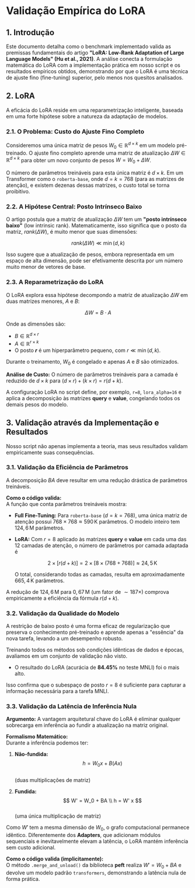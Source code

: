 # Validação Empírica do LoRA

## 1. Introdução
Este documento detalha como o benchmark implementado valida as premissas fundamentais do artigo **"LoRA: Low-Rank Adaptation of Large Language Models" (Hu et al., 2021)**. A análise conecta a formulação matemática do LoRA com a implementação prática em nosso script e os resultados empíricos obtidos, demonstrando por que o LoRA é uma técnica de ajuste fino (fine-tuning) superior, pelo menos nos quesitos analisados.


## 2. LoRA

A eficácia do LoRA reside em uma reparametrização inteligente, baseada em uma forte hipótese sobre a natureza da adaptação de modelos.

### 2.1. O Problema: Custo do Ajuste Fino Completo

Consideremos uma única matriz de pesos $W_0 \in \mathbb{R}^{d \times k}$ em um modelo pré-treinado. O ajuste fino completo aprende uma matriz de atualização $\Delta W \in \mathbb{R}^{d \times k}$ para obter um novo conjunto de pesos $W = W_0 + \Delta W$.

O número de parâmetros treináveis para esta única matriz é $d \times k$. Em um Transformer como o `roberta-base`, onde $d = k = 768$ (para as matrizes de atenção), e existem dezenas dessas matrizes, o custo total se torna proibitivo.

### 2.2. A Hipótese Central: Posto Intrínseco Baixo

O artigo postula que a matriz de atualização $\Delta W$ tem um **"posto intrínseco baixo"** (low intrinsic rank). Matematicamente, isso significa que o posto da matriz, $rank(\Delta W)$, é muito menor que suas dimensões:

$$
rank(\Delta W) \ll \min(d, k)
$$

Isso sugere que a atualização de pesos, embora representada em um espaço de alta dimensão, pode ser efetivamente descrita por um número muito menor de vetores de base.

### 2.3. A Reparametrização do LoRA

O LoRA explora essa hipótese decompondo a matriz de atualização $\Delta W$ em duas matrizes menores, $A$ e $B$:

$$
\Delta W = B \cdot A
$$

Onde as dimensões são:
- $B \in \mathbb{R}^{d \times r}$
- $A \in \mathbb{R}^{r \times k}$
- O posto **$r$** é um hiperparâmetro pequeno, com $r \ll \min(d, k)$.

Durante o treinamento, $W_0$ é congelado e apenas $A$ e $B$ são otimizados.

**Análise de Custo:** O número de parâmetros treináveis para a camada é reduzido de $d \times k$ para $(d \times r) + (k \times r) = r(d + k)$.

A configuração LoRA no script define, por exemplo, `r=8`, `lora_alpha=16` e aplica a decomposição às matrizes **query** e **value**, congelando todos os demais pesos do modelo.


## 3. Validação através da Implementação e Resultados

Nosso script não apenas implementa a teoria, mas seus resultados validam empiricamente suas consequências.

### 3.1. Validação da Eficiência de Parâmetros

A decomposição $BA$ deve resultar em uma redução drástica de parâmetros treináveis.

**Como o código valida:**  
A função que conta parâmetros treináveis mostra:

- **Full Fine-Tuning:** Para `roberta-base` ($d=k=768$), uma única matriz de atenção possui $768 \times 768 \approx 590\,\text{K}$ parâmetros. O modelo inteiro tem $124{,}6\,\text{M}$ parâmetros.
- **LoRA:** Com $r=8$ aplicado às matrizes **query** e **value** em cada uma das 12 camadas de atenção, o número de parâmetros por camada adaptada é  

  $$
  2 \times [r(d + k)] = 2 \times [8 \times (768 + 768)] \approx 24{,}5\,\text{K}
  $$

  O total, considerando todas as camadas, resulta em aproximadamente $665{,}4\,\text{K}$ parâmetros.

A redução de $124{,}6\,\text{M}$ para $0{,}67\,\text{M}$ (um fator de $\sim187\times$) comprova empiricamente a eficiência da fórmula $r(d + k)$.

### 3.2. Validação da Qualidade do Modelo
A restrição de baixo posto é uma forma eficaz de regularização que preserva o conhecimento pré-treinado e aprende apenas a "essência" da nova tarefa, levando a um desempenho robusto.

Treinando todos os métodos sob condições idênticas de dados e épocas, avaliamos em um conjunto de validação não visto.

- O resultado do LoRA (acurácia de **84.45%** no teste MNLI) foi o mais alto.

Isso confirma que o subespaço de posto $r=8$ é suficiente para capturar a informação necessária para a tarefa MNLI.

### 3.3. Validação da Latência de Inferência Nula

**Argumento:** A vantagem arquitetural chave do LoRA é eliminar qualquer sobrecarga em inferência ao fundir a atualização na matriz original.

**Formalismo Matemático:**  
Durante a inferência podemos ter:

1. **Não-fundida:**  
   $$
   h = W_0 x + B(Ax)
   $$  
   (duas multiplicações de matriz)

2. **Fundida:**  
   $$
   W' = W_0 + BA \\
   h = W' x
   $$  
   (uma única multiplicação de matriz)

Como $W'$ tem a mesma dimensão de $W_0$, o grafo computacional permanece idêntico. Diferentemente dos **Adapters**, que adicionam módulos sequenciais e inevitavelmente elevam a latência, o LoRA mantém inferência sem custo adicional.

**Como o código valida (implicitamente):**  
O método `.merge_and_unload()` da biblioteca **peft** realiza $W' = W_0 + BA$ e devolve um modelo padrão `transformers`, demonstrando a latência nula de forma prática.

